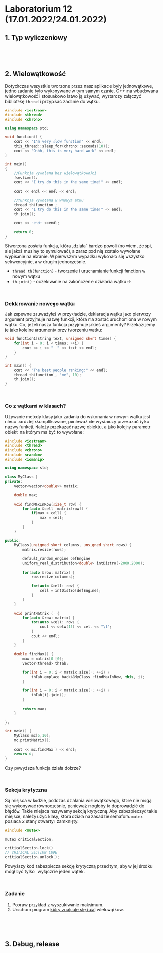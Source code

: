 # Laboratorium 12 (17.01.2022/24.01.2022)




## 1. Typ wyliczeniowy


&nbsp;

&nbsp;

## 2. Wielowątkowość

Dotychczas wszystkie tworzone przez nasz aplikacje były jednowątkowe, jedno zadanie było wykonywane w tym samym czasie.
C++ ma wbudowana wielowątkowość i stosunkowo łatwo ją używać, wystarczy załączyć bibliotekę `thread` i przypisać zadanie do wątku.

```c++
#include <iostream>
#include <thread>
#include <chrono>

using namespace std;

void function() {
    cout << "I'm very slow function" << endl;
    this_thread::sleep_for(chrono::seconds(10));
    cout << "Ohhh, this is very hard work" << endl;
}

int main()
{
    //Funkcja wywolana bez wielowątkowości
    function();
    cout << "I try do this in the same time!" << endl;
    
    cout << endl << endl << endl;
    
    //funkcja wywołana w wnowym atku
    thread th(function);
    cout << "I try do this in the same time!" << endl;
    th.join();
    
    cout << "end" <<endl;

    return 0;
}
```

Stworzona została funkcja, która „działa” bardzo powoli (no wiem, że śpi, ale jakoś musimy to symulować), a zaraz pod nią zostało wywołane wypisanie na ekranie. W pierwszym wypadku wykonało się wszystko sekwencyjnie, a w drugim jednocześnie.

- `thread th(function)` - tworzenie i uruchamianie funkcji function w nowym wątku
- `th.join()` - oczekiwanie na zakończenie działania wątku `th`

&nbsp;

### Deklarowanie nowego wątku

Jak zapewne zauważyłeś w przykładzie, deklaracja wątku jako pierwszy argument przyjmuje nazwę funkcji, która ma zostać uruchomiona w nowym wątku. Co, jeżeli nasza funkcja przyjmuje jakieś argumenty? Przekazujemy je jako kolejne argumenty przy tworzeniu wątku:

```c++
void function1(string text, unsigned short times) {
    for(int i = 0; i < times; ++i) {
        cout << i << ". " << text << endl;
    }
}

int main() {
    cout << "The best people ranking:" << endl;
    thread th(function1, "me", 10);
    th.join();
}
```

&nbsp;

### Co z wątkami w klasach?

Używanie metody klasy jako zadania do wykonania w nowym wątku jest nieco bardziej skomplikowane, ponieważ nie wystarczy przekazać tylko nazwy funkcji. Należy przekazać nazwę obiektu, a jako kolejny parametr obiekt, na którym ma być to wywołane:

```c++
#include <iostream>
#include <thread>
#include <chrono>
#include <random>
#include <iomanip>

using namespace std;

class MyClass {
private:
    vector<vector<double>> matrix;
    
    double max;
    
    void findMaxInRow(size_t row) {
        for(auto &cell: matrix[row]) {
            if(max > cell) {
                max = cell;
            }
        }
    }
    
public:
    MyClass(unsigned short columns, unsigned short rows) {
        matrix.resize(rows);
        
        default_random_engine defEngine;
        uniform_real_distribution<double> intDistro(-2000,2000);
        
        for(auto &row: matrix) {
            row.resize(columns);
            
            for(auto &cell: row) {
                cell = intDistro(defEngine);
            }
        }
    }
    
    void printMatrix () {
        for(auto &row: matrix) {
            for(auto &cell: row) {
                cout << setw(10) << cell << "\t";
            }
            cout << endl;
        }
    }
    
    double findMax() {
        max = matrix[0][0];
        vector<thread> thTab;
        
        for(int i = 0; i < matrix.size(); ++i) {
            thTab.emplace_back(&MyClass::findMaxInRow, this, i);
        }
        
        for(int i = 0; i < matrix.size(); ++i) {
            thTab[i].join();
        }
        
        return max;
    }
    
};

int main() {
    MyClass mc(5,10);
    mc.printMatrix();
    
    cout << mc.findMax() << endl;
    return 0;
}
```

Czy powyższa funkcja działa dobrze?

&nbsp;

### Sekcja krytyczna

Są miejsca w kodzie, podczas działania wielowątkowego, które nie mogą się wykonywać równocześnie, ponieważ mogłoby to doprowadzić do błędów. Takie miejsca nazywamy sekcją krytyczną. Aby zabezpieczyć takie miejsce, należy użyć klasy, która działa na zasadzie semafora. `mutex` posiada 2 stany otwarty i zamknięty.

```c++
#include <mutex>

mutex criticalSection;

criticalSection.lock();
// cRITICAL SECTION CODE
criticalSection.unlock();
```

Powyższy kod zabezpiecza sekcję krytyczną przed tym, aby w jej środku mógł być tylko i wyłącznie jeden wątek.

&nbsp;

### Zadanie

1. Popraw przykład z wyszukiwanie maksimum.
2. Uruchom program [który znajduje się tutaj](Examples/Matrix) wielowątkow.

&nbsp;

&nbsp;

## 3. Debug, release


